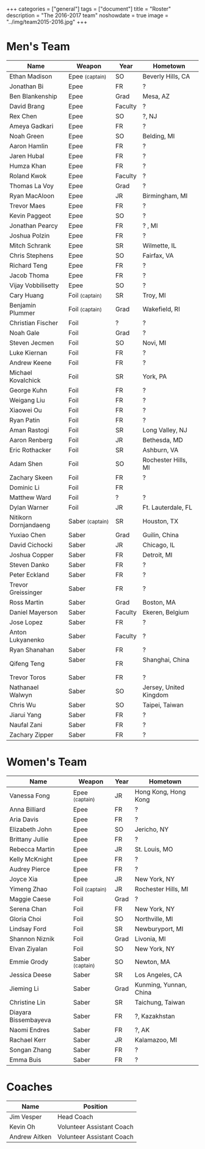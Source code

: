 +++
categories = ["general"]
tags = ["document"]
title = "Roster"
description = "The 2016-2017 team"
noshowdate = true
image = "../img/team2015-2016.jpg"
+++

# Men's Team

| Name                   | Weapon                        | Year      | Hometown               |
|------------------------|-------------------------------|-----------|------------------------|
| Ethan Madison          | Epee  <small>(captain)</small>| SO        | Beverly Hills, CA      |
| Jonathan Bi            | Epee                          | FR        | ?                      |
| Ben Blankenship        | Epee                          | Grad      | Mesa, AZ               |
| David Brang            | Epee                          | Faculty   | ?                      |
| Rex Chen               | Epee                          | SO        | ?, NJ                  |
| Ameya Gadkari          | Epee                          | FR        | ?                      |
| Noah Green             | Epee                          | SO        | Belding, MI            |
| Aaron Hamlin           | Epee                          | FR        | ?                      |
| Jaren Hubal            | Epee                          | FR        | ?                      |
| Humza Khan             | Epee                          | FR        | ?                      |
| Roland Kwok            | Epee                          | Faculty   | ?                      | 
| Thomas La Voy          | Epee                          | Grad      | ?                      | 
| Ryan MacAloon          | Epee                          | JR        | Birmingham, MI         |
| Trevor Maes            | Epee                          | FR        | ?                      |
| Kevin Paggeot          | Epee                          | SO        | ?                      |
| Jonathan Pearcy        | Epee                          | FR        | ? , MI                 |
| Joshua Polzin          | Epee                          | FR        | ?                      |
| Mitch Schrank          | Epee                          | SR        | Wilmette, IL           |
| Chris Stephens         | Epee                          | SO        | Fairfax, VA            |
| Richard Teng           | Epee                          | FR        | ?                      |
| Jacob Thoma            | Epee                          | FR        | ?                      |
| Vijay Vobbilisetty     | Epee                          | SO        | ?                      |
| Cary Huang             | Foil  <small>(captain)</small>| SR        | Troy, MI               |
| Benjamin Plummer       | Foil  <small>(captain)</small>| Grad      | Wakefield, RI          |
| Christian Fischer      | Foil                          | ?         | ?                      |
| Noah Gale              | Foil                          | Grad      | ?                      |
| Steven Jecmen          | Foil                          | SO        | Novi, MI               |
| Luke Kiernan           | Foil                          | FR        | ?                      |
| Andrew Keene           | Foil                          | FR        | ?                      |
| Michael Kovalchick     | Foil                          | SR        | York, PA               |
| George Kuhn            | Foil                          | FR        | ?                      |
| Weigang Liu            | Foil                          | FR        | ?                      |
| Xiaowei Ou             | Foil                          | FR        | ?                      |
| Ryan Patin             | Foil                          | FR        | ?                      |
| Aman Rastogi           | Foil                          | SR        | Long Valley, NJ        |
| Aaron Renberg          | Foil                          | JR        | Bethesda, MD           |
| Eric Rothacker         | Foil                          | SR        | Ashburn, VA            |
| Adam Shen              | Foil                          | SO        | Rochester Hills, MI    |
| Zachary Skeen          | Foil                          | FR        | ?                      |
| Dominic Li             | Foil                          | FR        |                        |
| Matthew Ward           | Foil                          | ?         | ?                      |
| Dylan Warner           | Foil                          | JR        | Ft. Lauterdale, FL     |
| Nitikorn Dornjandaeng  | Saber <small>(captain)</small>| SR        | Houston, TX            |
| Yuxiao Chen            | Saber                         | Grad      | Guilin, China          |
| David Cichocki         | Saber                         | JR        | Chicago, IL            |
| Joshua Copper          | Saber                         | FR        | Detroit, MI            |
| Steven Danko           | Saber                         | FR        | ?                      | 
| Peter Eckland          | Saber                         | FR        | ?                      |
| Trevor Greissinger     | Saber                         | FR        | ?                      |
| Ross Martin            | Saber                         | Grad      | Boston, MA             |
| Daniel Mayerson        | Saber                         | Faculty   | Ekeren, Belgium        |
| Jose Lopez             | Saber                         | FR        | ?                      |
| Anton Lukyanenko       | Saber                         | Faculty   | ?                      |
| Ryan Shanahan          | Saber                         | FR        | ?                      |
| Qifeng Teng            | Saber                         | FR        | Shanghai, China        |
| Trevor Toros           | Saber                         | FR        | ?                      |
| Nathanael Walwyn       | Saber                         | SO        | Jersey, United Kingdom |
| Chris Wu               | Saber                         | SO        | Taipei, Taiwan         |
| Jiarui Yang            | Saber                         | FR        | ?                      |
| Naufal Zani            | Saber                         | FR        | ?                      |
| Zachary Zipper         | Saber                         | FR        | ?                      |


# Women's Team

| Name                 | Weapon                        | Year      | Hometown               |
|----------------------|-------------------------------|-----------|------------------------|
| Vanessa Fong         | Epee  <small>(captain)</small>| JR        | Hong Kong, Hong Kong   |
| Anna Billiard        | Epee                          | FR        | ?                      |
| Aria Davis           | Epee                          | FR        | ?                      |
| Elizabeth John       | Epee                          | SO        | Jericho, NY            |
| Brittany Jullie      | Epee                          | FR        | ?                      |
| Rebecca Martin       | Epee                          | JR        | St. Louis, MO          |
| Kelly McKnight       | Epee                          | FR        | ?                      |
| Audrey Pierce        | Epee                          | FR        | ?                      |
| Joyce Xia            | Epee                          | JR        | New York, NY           |
| Yimeng Zhao          | Foil  <small>(captain)</small>| JR        | Rochester Hills, MI    |
| Maggie Caese         | Foil                          | Grad      | ?                      |
| Serena Chan          | Foil                          | FR        | New York, NY           |
| Gloria Choi          | Foil                          | SO        | Northville, MI         |
| Lindsay Ford         | Foil                          | SR        | Newburyport, MI        |
| Shannon Niznik       | Foil                          | Grad      | Livonia, MI            |
| Elvan Ziyalan        | Foil                          | SO        | New York, NY           |
| Emmie Grody          | Saber <small>(captain)</small>| SO        | Newton, MA             |
| Jessica Deese        | Saber                         | SR        | Los Angeles, CA        |
| Jieming Li           | Saber                         | Grad      | Kunming, Yunnan, China |
| Christine Lin        | Saber                         | SR        | Taichung, Taiwan       |
| Diayara Bissembayeva | Saber                         | FR        | ?, Kazakhstan          |
| Naomi Endres         | Saber                         | FR        | ?, AK                  |
| Rachael Kerr         | Saber                         | JR        | Kalamazoo, MI          |
| Songan Zhang         | Saber                         | FR        | ?                      |
| Emma Buis            | Saber                         | FR        | ?                      |


# Coaches
| Name             | Position                  |
|------------------|---------------------------|
| Jim Vesper       | Head Coach                |
| Kevin Oh         | Volunteer Assistant Coach |
| Andrew Aitken    | Volunteer Assistant Coach |
